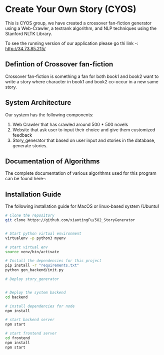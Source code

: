 # Create Your Own Story (CYOS)

This is CYOS group, we have created a crossover fan-fiction generator using a Web-Crawler, a textrank algorithm, and NLP techniques using the Stanford NLTK Library.

To see the running version of our application please go thi link -: http://34.73.85.215/

## Defintion of Crossover fan-fiction
Crossover fan-fiction is something a fan for both book1 and book2 want to write a story where 
character in book1 and book2 co-occur in a new same story.

## System Architecture
Our system has the following components:
1. Web Crawler that has crawled around 500 * 500 novels
2. Website that ask user to input their choice and give them customized feedback
3. Story_generator that based on user input and stories in the database, generate stories.

## Documentation of Algorithms
The complete documentation of various algorithms used for this program can be found here-:

## Installation Guide
The following installation guide for MacOS or linux-based system (Ubuntu)
```bash
# Clone the repository
git clone https://github.com/xiaotingFu/582_StoryGenerator


# Start python virtual environment
virtualenv -p python3 myenv

# start virtual env
source venv/bin/activate

# Install the dependencies for this project
pip install -r "requirements.txt"
python gen_backend/init.py

# Deploy story_generator


# Deploy the system backend
cd backend

# install dependencies for node
npm install

# start backend server
npm start

# start frontend server
cd frontend
npm install
npm start

```
